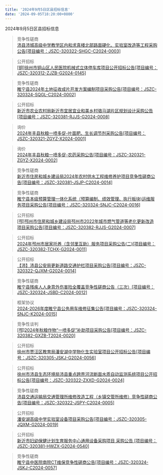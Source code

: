 ```yaml
---
title: '2024年9月5日区县招标信息'
date: '2024-09-05T18:20:00+0800'
---
```

2024年9月5日区县招标信息
<!--more-->
>竞争性磋商<br>
>[沛县沛城高级中学教学区内和求真楼北部路面硬化、实验室改造等工程采购公告[项目编号：JSZC-320322-SHGC-C2024-0003]](http://czj.xz.gov.cn/Home/HomeDetails?type=0&articleid=898d5793-9537-4821-ae7a-6827c2992563)

>公开招标<br>
>[[铜]徐州市铜山区人民医院机械式立体停车库项目公开招标公告[项目编号：JSZC-320312-ZJZB-G2024-0145]](http://czj.xz.gov.cn/Home/HomeDetails?type=0&articleid=8412eb4e-00f3-41ce-9f87-315eb32396ce)

>竞争性磋商<br>
>[睢宁县2024年土地征收成片开发方案编制项目采购公告[项目编号：JSZC-320324-SQGL-C2024-0002]](http://czj.xz.gov.cn/Home/HomeDetails?type=0&articleid=7db53361-3662-4e71-ad3f-d6983812c2f4)

>公开招标<br>
>[新沂市农业农村局新沂市宜居宜业和美乡村骆马湖片区规划设计采购公告[项目编号：JSZC-320381-RJJS-G2024-0008]](http://czj.xz.gov.cn/Home/HomeDetails?type=0&articleid=679b4f3d-24f4-478e-8a32-2d6650d2d4fd)

>询价<br>
>[2024年丰县秋粮一喷多促-叶面肥、生长调节剂采购公告[项目编号：JSZC-320321-ZGYZ-X2024-0001]](http://czj.xz.gov.cn/Home/HomeDetails?type=0&articleid=cfa859a2-eac9-48b2-a4ce-fcfff18e8921)

>询价<br>
>[2024年丰县秋粮一喷多促-农药采购公告[项目编号：JSZC-320321-ZGYZ-X2024-0002]](http://czj.xz.gov.cn/Home/HomeDetails?type=0&articleid=d8623925-9eff-4814-8bb9-28af7dad9d4b)

>竞争性磋商<br>
>[新沂市住房和城乡建设局2024年农村供水工程维修养护项目竞争性磋商公告[项目编号：JSZC-320381-JSJP-C2024-0014]](http://czj.xz.gov.cn/Home/HomeDetails?type=0&articleid=164a1c49-e315-4af6-8fb2-5d5d20346cd0)

>竞争性磋商<br>
>[睢宁县本级预算管理一体化系统（预算编制、绩效管理、执行板块)运维服务项目采购公告[项目编号：JSZC-320324-SNJC-C2024-0016]](http://czj.xz.gov.cn/Home/HomeDetails?type=0&articleid=396debf4-3843-4411-8981-f0e393108302)

>公开招标<br>
>[[邳]邳州市住房和城乡建设局邳州市2022年城市燃气管道等老化更新改造项目采购公告[项目编号：JSZC-320382-RJJS-G2024-0007]](http://czj.xz.gov.cn/Home/HomeDetails?type=0&articleid=d7cfa3aa-e7b6-46c0-b6e7-3595673709e7)

>公开招标<br>
>[2024年邳州市居家托养（含邻里互助）服务项目采购公告(二)[项目编号：JSZC-320382-TCHX-G2024-0011]](http://czj.xz.gov.cn/Home/HomeDetails?type=0&articleid=a202f851-5421-4e98-9c61-0ada7f0a22fc)

>公开招标<br>
>[【沛】沛县公安局更新道路交通护栏项目采购公告[项目编号：JSZC-320322-QJXM-G2024-0014]](http://czj.xz.gov.cn/Home/HomeDetails?type=0&articleid=179d1bc4-6bd4-4db1-810e-5fd6aa93e035)

>竞争性磋商<br>
>[睢宁县残疾人人身意外伤害险全覆盖竞争性磋商公告（三次）[项目编号：JSZC-320324-JSBD-C2024-0012]](http://czj.xz.gov.cn/Home/HomeDetails?type=0&articleid=c9a954b0-14e8-46af-b842-2f2c784a7a50)

>框架协议<br>
>[2024-2026年度睢宁县公务用车维修征集公告[项目编号：JSZC-320324-SNJC-K2024-0015]](http://czj.xz.gov.cn/Home/HomeDetails?type=0&articleid=6fcb7a5d-7530-48f0-abca-dee4cde671c2)

>竞争性谈判<br>
>[[邳]2024年秋粮作物“一喷多促”补助项目采购公告[项目编号：JSZC-320382-GXZB-T2024-0020]](http://czj.xz.gov.cn/Home/HomeDetails?type=0&articleid=a2bbdd55-06a0-455a-b77a-59f12927a81b)

>公开招标<br>
>[徐州市贾汪区教育局潘安湖中学物化生实验室项目公开招标公告[项目编号：JSZC-320305-JSKJ-G2024-0056]](http://czj.xz.gov.cn/Home/HomeDetails?type=0&articleid=a223a897-690a-4e10-b390-f9b7b42bfe26)

>公开招标<br>
>[徐州市沛县生态环境局沛县重点跨界河流断面水质自动监测系统项目公开招标公告[项目编号：JSZC-320322-ZXXD-G2024-0024]](http://czj.xz.gov.cn/Home/HomeDetails?type=0&articleid=0a4b884d-789b-4509-8f36-f8e98d017f00)

>竞争性磋商<br>
>[沛县交通运输局交通管理所维修改造工程（乡镇交管所维修）竞争性磋商公告[项目编号：JSZC-320322-JSPY-C2024-0005]](http://czj.xz.gov.cn/Home/HomeDetails?type=0&articleid=b2278895-bf0a-4a0a-b4b8-236389de8a31)

>公开招标<br>
>[潘安湖高级中学实验室设备项目采购公告[项目编号：JSZC-320305-JQXM-G2024-0019]](http://czj.xz.gov.cn/Home/HomeDetails?type=0&articleid=058b6a16-7529-461d-9f31-4362936e7a52)

>公开招标<br>
>[新沂市妇幼保健计划生育服务中心通用设备采购项目 采购公告 [项目编号：JSZC-320381-HWZX-G2024-0540]](http://czj.xz.gov.cn/Home/HomeDetails?type=0&articleid=6b0cc673-8572-4de2-bded-505a9629b8d0)

>竞争性磋商<br>
>[睢宁县中医院南院CT维保竞争性磋商公告[项目编号：JSZC-320324-JSKJ-C2024-0057]](http://czj.xz.gov.cn/Home/HomeDetails?type=0&articleid=fed61a2a-9428-4bb9-a3d8-eb264cd1e258)

